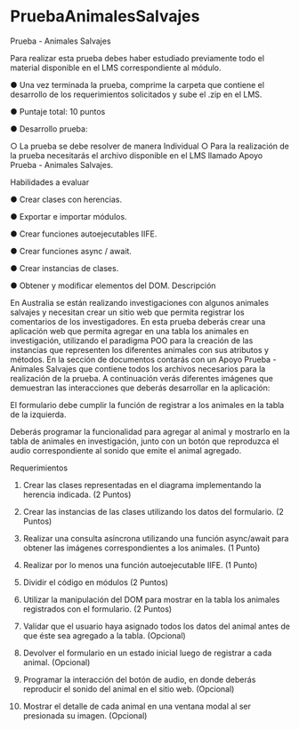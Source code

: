 # PruebaAnimalesSalvajes
Prueba - Animales Salvajes

Para realizar esta prueba debes haber estudiado previamente todo el material
disponible en el LMS correspondiente al módulo.

● Una vez terminada la prueba, comprime la carpeta que contiene el desarrollo de los
requerimientos solicitados y sube el .zip en el LMS.

● Puntaje total: 10 puntos

● Desarrollo prueba:

  ○ La prueba se debe resolver de manera Individual
  ○ Para la realización de la prueba necesitarás el archivo disponible en el LMS
  llamado Apoyo Prueba - Animales Salvajes.
  
Habilidades a evaluar

● Crear clases con herencias.

● Exportar e importar módulos.

● Crear funciones autoejecutables IIFE.

● Crear funciones async / await.

● Crear instancias de clases.

● Obtener y modificar elementos del DOM.
Descripción

En Australia se están realizando investigaciones con algunos animales salvajes y necesitan
crear un sitio web que permita registrar los comentarios de los investigadores. En esta
prueba deberás crear una aplicación web que permita agregar en una tabla los animales en
investigación, utilizando el paradigma POO para la creación de las instancias que
representen los diferentes animales con sus atributos y métodos.
En la sección de documentos contarás con un Apoyo Prueba - Animales Salvajes que
contiene todos los archivos necesarios para la realización de la prueba. A continuación
verás diferentes imágenes que demuestran las interacciones que deberás desarrollar en la
aplicación:

El formulario debe cumplir la función de registrar a los animales en la tabla de la izquierda.

Deberás programar la funcionalidad para agregar al animal y mostrarlo en la tabla de
animales en investigación, junto con un botón que reproduzca el audio correspondiente al
sonido que emite el animal agregado.

Requerimientos

1. Crear las clases representadas en el diagrama implementando la herencia indicada.
(2 Puntos)

2. Crear las instancias de las clases utilizando los datos del formulario.
(2 Puntos)

3. Realizar una consulta asíncrona utilizando una función async/await para obtener las
imágenes correspondientes a los animales. (1 Punto)

4. Realizar por lo menos una función autoejecutable IIFE. (1 Punto)

5. Dividir el código en módulos (2 Puntos)

6. Utilizar la manipulación del DOM para mostrar en la tabla los animales registrados
con el formulario. (2 Puntos)

7. Validar que el usuario haya asignado todos los datos del animal antes de que éste
sea agregado a la tabla. (Opcional)

8. Devolver el formulario en un estado inicial luego de registrar a cada animal.
(Opcional)

9. Programar la interacción del botón de audio, en donde deberás reproducir el sonido
del animal en el sitio web. (Opcional)

10. Mostrar el detalle de cada animal en una ventana modal al ser presionada su
imagen. (Opcional)

